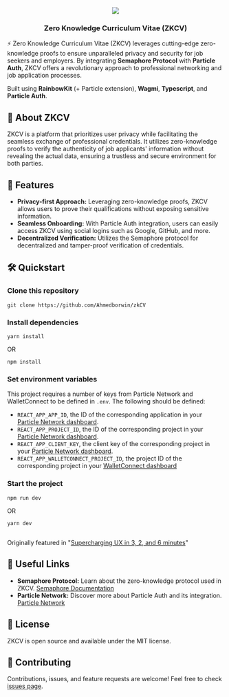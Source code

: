 <div align="center">
  <img src="https://gateway.pinata.cloud/ipfs/QmSv6BCXrPLhfdaicVdYQUEi7CsXN1m9LGEpwrEWPQs3yN" />
  <h3>
    Zero Knowledge Curriculum Vitae (ZKCV)
  </h3>
</div>

⚡️ Zero Knowledge Curriculum Vitae (ZKCV) leverages cutting-edge zero-knowledge proofs to ensure unparalleled privacy and security for job seekers and employers. By integrating **Semaphore Protocol** with **Particle Auth**, ZKCV offers a revolutionary approach to professional networking and job application processes.

Built using **RainbowKit** (+ Particle extension), **Wagmi**, **Typescript**, and **Particle Auth**.

## 🔐 About ZKCV
ZKCV is a platform that prioritizes user privacy while facilitating the seamless exchange of professional credentials. It utilizes zero-knowledge proofs to verify the authenticity of job applicants' information without revealing the actual data, ensuring a trustless and secure environment for both parties.

## 🌟 Features
- **Privacy-first Approach:** Leveraging zero-knowledge proofs, ZKCV allows users to prove their qualifications without exposing sensitive information.
- **Seamless Onboarding:** With Particle Auth integration, users can easily access ZKCV using social logins such as Google, GitHub, and more.
- **Decentralized Verification:** Utilizes the Semaphore protocol for decentralized and tamper-proof verification of credentials.

## 🛠️ Quickstart

### Clone this repository
```
git clone https://github.com/Ahmedborwin/zkCV
```

### Install dependencies
```
yarn install
```
OR
```
npm install
```

### Set environment variables
This project requires a number of keys from Particle Network and WalletConnect to be defined in `.env`. The following should be defined:
- `REACT_APP_APP_ID`, the ID of the corresponding application in your [Particle Network dashboard](https://dashboard.particle.network/#/applications).
- `REACT_APP_PROJECT_ID`, the ID of the corresponding project in your [Particle Network dashboard](https://dashboard.particle.network/#/applications).
-  `REACT_APP_CLIENT_KEY`, the client key of the corresponding project in your [Particle Network dashboard](https://dashboard.particle.network/#/applications).
-  `REACT_APP_WALLETCONNECT_PROJECT_ID`, the project ID of the corresponding project in your [WalletConnect dashboard](https://cloud.walletconnect.com/app)

### Start the project
```
npm run dev
```
OR
```
yarn dev
```

##
Originally featured in "[Supercharging UX in 3, 2, and 6 minutes](https://twitter.com/TABASCOweb3/status/1707969225229529288)"

## 🔗 Useful Links
- **Semaphore Protocol:** Learn about the zero-knowledge protocol used in ZKCV. [Semaphore Documentation](https://semaphore.appliedzkp.org/)
- **Particle Network:** Discover more about Particle Auth and its integration. [Particle Network](https://particle.network)

## 📄 License
ZKCV is open source and available under the MIT license.

## 🤝 Contributing
Contributions, issues, and feature requests are welcome! Feel free to check [issues page](LINK_TO_YOUR_ISSUES_PAGE).
